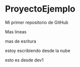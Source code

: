 # ProyectoEjemplo
Mi primer repositorio de GitHub

Mas lineas

mas de esritura

estoy escribiendo desde la nube


esto es desde dev1
